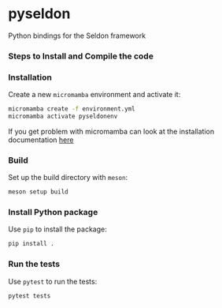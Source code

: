 # pyseldon
Python bindings for the Seldon framework

### Steps to Install and Compile the code

### Installation
Create a new `micromamba` environment and activate it:
```bash
micromamba create -f environment.yml
micromamba activate pyseldonenv
```
If you get problem with micromamba can look at the installation documentation [here](https://mamba.readthedocs.io/en/latest/installation/micromamba-installation.html)

### Build
Set up the build directory with `meson`:
```bash
meson setup build
```

### Install Python package
Use `pip` to install the package:
```bash
pip install .
```

### Run the tests
Use `pytest` to run the tests:
```bash
pytest tests
```